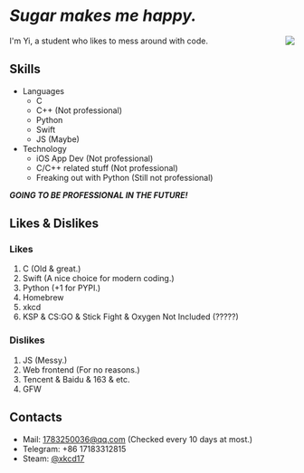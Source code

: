 # *Sugar makes me happy.*

<img align="right" src="https://github-readme-stats.vercel.app/api?username=xiaoyu2006&show_icons=true&icon_color=0366d6&text_color=24292e&bg_color=ffffff&hide_title=false" />

I'm Yi, a student who likes to mess around with code.

## Skills

- Languages
  - C
  - C++ (Not professional)
  - Python
  - Swift
  - JS (Maybe)
- Technology
  - iOS App Dev (Not professional)
  - C/C++ related stuff (Not professional)
  - Freaking out with Python (Still not professional)

***GOING TO BE PROFESSIONAL IN THE FUTURE!***

## Likes & Dislikes

### Likes
1. C (Old & great.)
2. Swift (A nice choice for modern coding.)
3. Python (+1 for PYPI.)
4. Homebrew
5. xkcd
6. KSP & CS:GO & Stick Fight & Oxygen Not Included (?????)

### Dislikes
1. JS (Messy.)
2. Web frontend (For no reasons.)
3. Tencent & Baidu & 163 & etc.
4. GFW

## Contacts
- Mail: [1783250036@qq.com](mailto:1783250036@qq.com) (Checked every 10 days at most.)
- Telegram: +86 17183312815
- Steam: [@xkcd17](https://steamcommunity.com/profiles/76561199021640412/)
